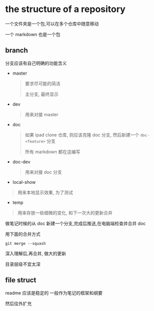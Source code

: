 # the structure of a repository

一个文件夹是一个包,可以在多个仓库中随意移动

一个 markdown 也是一个包

## branch

分支应该有自己明确的功能含义

- master

  > 要求尽可能的简洁
  >
  > 主分支, 最终显示

- dev

  > 用来对接 master

- doc

  > 如果 ipad clone 仓库, 则应该克隆 doc 分支, 然后新建一个 `doc-<feature>` 分支
  >
  > 所有 markdown 都在这编写

- doc-dev

  > 用来对接 doc 分支

- local-show

> 用来本地显示效果, 为了测试

- temp

> 用来存放一些细微的变化, 和下一次大的更新合并

做笔记时候的从 doc 新建一个分支,完成后推送,在电脑端检查并合并 doc

用下面的合并方式

`git merge --squash`

深入理解后,再合并, 做大的更新

目录层级不宜太深

## file struct

readme 应该是稳定的 一般作为笔记的框架和纲要

然后往外扩充
